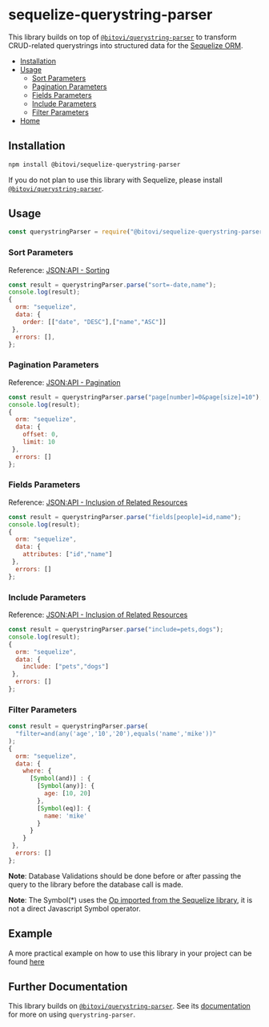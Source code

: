# sequelize-querystring-parser

This library builds on top of [`@bitovi/querystring-parser`](https://github.com/bitovi/querystring-parser/tree/main/packages/querystring-parser#readme) to transform CRUD-related querystrings into structured data for the [Sequelize ORM](https://sequelize.org).

- [Installation](#installation)
- [Usage](#usage)
  - [Sort Parameters](#sort-parameters)
  - [Pagination Parameters](#pagination-parameters)
  - [Fields Parameters](#fields-parameters)
  - [Include Parameters](#include-parameters)
  - [Filter Parameters](#filter-parameters)
- [Home](https://github.com/bitovi/querystring-parser#readme)

## Installation

```sh
npm install @bitovi/sequelize-querystring-parser
```

If you do not plan to use this library with Sequelize, please install [`@bitovi/querystring-parser`](https://github.com/bitovi/querystring-parser/tree/main/packages/querystring-parser#readme).

## Usage

```js
const querystringParser = require("@bitovi/sequelize-querystring-parser");
```

### Sort Parameters

Reference: [JSON:API - Sorting](https://jsonapi.org/format/#fetching-sorting)

```js
const result = querystringParser.parse("sort=-date,name");
console.log(result);
{
  orm: "sequelize",
  data: {
    order: [["date", "DESC"],["name","ASC"]]
 },
  errors: [],
};
```

### Pagination Parameters

Reference: [JSON:API - Pagination](https://jsonapi.org/format/#fetching-pagination)

```js
const result = querystringParser.parse("page[number]=0&page[size]=10");
console.log(result);
{
  orm: "sequelize",
  data: {
    offset: 0,
    limit: 10
 },
  errors: []
};
```

### Fields Parameters

Reference: [JSON:API - Inclusion of Related Resources](https://jsonapi.org/format/#fetching-sparse-fieldsets)

```js
const result = querystringParser.parse("fields[people]=id,name");
console.log(result);
{
  orm: "sequelize",
  data: {
    attributes: ["id","name"]
 },
  errors: []
};
```

### Include Parameters

Reference: [JSON:API - Inclusion of Related Resources](https://jsonapi.org/format/#fetching-includes)

```js
const result = querystringParser.parse("include=pets,dogs");
console.log(result);
{
  orm: "sequelize",
  data: {
    include: ["pets","dogs"]
 },
  errors: []
};
```

### Filter Parameters

```js
const result = querystringParser.parse(
  "filter=and(any('age','10','20'),equals('name','mike'))"
);
{
  orm: "sequelize",
  data: {
    where: {
      [Symbol(and)] : {
        [Symbol(any)]: {
          age: [10, 20]
        },
        [Symbol(eq)]: {
          name: 'mike'
        }
      }
    }
 },
  errors: []
};
```

**Note**: Database Validations should be done before or after passing the query to the library before the database call is made.

**Note**: The Symbol(\*) uses the [Op imported from the Sequelize library](), it is not a direct Javascript Symbol operator.

## Example

A more practical example on how to use this library in your project can be found [here](https://github.com/bitovi/querystring-parser/tree/main/examples)

## Further Documentation

This library builds on [`@bitovi/querystring-parser`](https://github.com/bitovi/querystring-parser/tree/main/packages/querystring-parser#readme). See its [documentation](https://github.com/bitovi/querystring-parser/tree/main/packages/querystring-parser#readme) for more on using `querystring-parser`.
